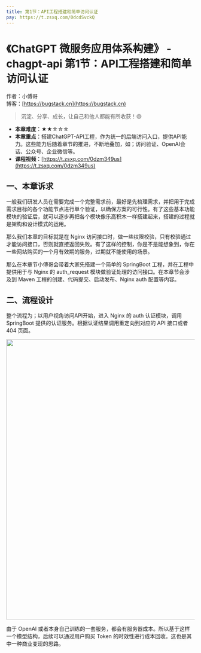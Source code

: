 ```yaml
---
title: 第1节：API工程搭建和简单访问认证
pay: https://t.zsxq.com/0dcdSvckQ
---
```


# 《ChatGPT 微服务应用体系构建》 - chagpt-api 第1节：API工程搭建和简单访问认证

作者：小傅哥
<br/>博客：[https://bugstack.cn](https://bugstack.cn)

>沉淀、分享、成长，让自己和他人都能有所收获！😄

- **本章难度**：★★☆☆☆
- **本章重点**：搭建ChatGPT-API工程，作为统一的后端访问入口，提供API能力。这些能力后随着章节的推进，不断地叠加，如；访问验证、OpenAI会话、公众号、企业微信等。
- **课程视频**：[https://t.zsxq.com/0dzm349us](https://t.zsxq.com/0dzm349us)

## 一、本章诉求

一般我们研发人员在需要完成一个完整需求前，最好是先梳理需求，并把用于完成需求目标的各个功能节点进行单个验证，以确保方案的可行性。有了这些基本功能模块的验证后，就可以逐步再把各个模块像乐高积木一样搭建起来，搭建的过程就是架构和设计模式的运用。

那么我们本章的目标就是在 Nginx 访问接口时，做一些权限校验，只有校验通过才能访问接口，否则就直接返回失败。有了这样的控制，你是不是能想象到，你在一些网站购买的一个月有效期的服务，过期就不能使用的场景。

那么在本章节小傅哥会带着大家先搭建一个简单的 SpringBoot 工程，并在工程中提供用于与 Nginx 的 auth_request 模块做验证处理的访问接口。在本章节会涉及到 Maven 工程的创建、代码提交、启动发布、Nginx  auth 配置等内容。

## 二、流程设计

整个流程为；以用户视角访问API开始，进入 Nginx 的 auth 认证模块，调用 SpringBoot 提供的认证服务。根据认证结果调用重定向到对应的 API 接口或者 404 页面。

<div align="center">
    <img src="https://bugstack.cn/images/article/project/chatgpt/chatgpt-api-01-01.png?raw=true" width="750px">
</div>

由于 OpenAI 或者本身自己训练的一套服务，都会有服务器成本。所以基于这样一个模型结构，后续可以通过用户购买 Token 的时效性进行成本回收。这也是其中一种商业变现的思路。